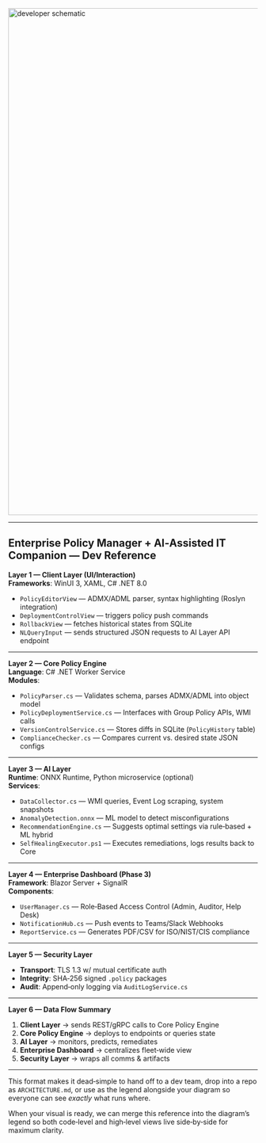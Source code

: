  <img width="1536" height="1024" alt="developer schematic" src="https://github.com/user-attachments/assets/93264a27-42bc-4822-a6ba-c8a71edc7d2e" />

---

## **Enterprise Policy Manager + AI‑Assisted IT Companion — Dev Reference**

**Layer 1 — Client Layer (UI/Interaction)**  
**Frameworks**: WinUI 3, XAML, C# .NET 8.0  
- `PolicyEditorView` — ADMX/ADML parser, syntax highlighting (Roslyn integration)  
- `DeploymentControlView` — triggers policy push commands  
- `RollbackView` — fetches historical states from SQLite  
- `NLQueryInput` — sends structured JSON requests to AI Layer API endpoint  

---

**Layer 2 — Core Policy Engine**  
**Language**: C# .NET Worker Service  
**Modules**:  
- `PolicyParser.cs` — Validates schema, parses ADMX/ADML into object model  
- `PolicyDeploymentService.cs` — Interfaces with Group Policy APIs, WMI calls  
- `VersionControlService.cs` — Stores diffs in SQLite (`PolicyHistory` table)  
- `ComplianceChecker.cs` — Compares current vs. desired state JSON configs  

---

**Layer 3 — AI Layer**  
**Runtime**: ONNX Runtime, Python microservice (optional)  
**Services**:  
- `DataCollector.cs` — WMI queries, Event Log scraping, system snapshots  
- `AnomalyDetection.onnx` — ML model to detect misconfigurations  
- `RecommendationEngine.cs` — Suggests optimal settings via rule‑based + ML hybrid  
- `SelfHealingExecutor.ps1` — Executes remediations, logs results back to Core  

---

**Layer 4 — Enterprise Dashboard (Phase 3)**  
**Framework**: Blazor Server + SignalR  
**Components**:  
- `UserManager.cs` — Role‑Based Access Control (Admin, Auditor, Help Desk)  
- `NotificationHub.cs` — Push events to Teams/Slack Webhooks  
- `ReportService.cs` — Generates PDF/CSV for ISO/NIST/CIS compliance  

---

**Layer 5 — Security Layer**  
- **Transport**: TLS 1.3 w/ mutual certificate auth  
- **Integrity**: SHA‑256 signed `.policy` packages  
- **Audit**: Append‑only logging via `AuditLogService.cs`  

---

**Layer 6 — Data Flow Summary** 


1. **Client Layer** → sends REST/gRPC calls to Core Policy Engine  
2. **Core Policy Engine** → deploys to endpoints or queries state  
3. **AI Layer** → monitors, predicts, remediates  
4. **Enterprise Dashboard** → centralizes fleet‑wide view  
5. **Security Layer** → wraps all comms & artifacts  

---

This format makes it dead‑simple to hand off to a dev team, drop into a repo as `ARCHITECTURE.md`, or use as the legend alongside your diagram so everyone can see *exactly* what runs where.  

When your visual is ready, we can merge this reference into the diagram’s legend so both code‑level and high‑level views live side‑by‑side for maximum clarity.
